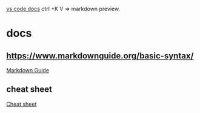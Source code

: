 
[vs code docs](https://code.visualstudio.com/docs)
ctrl +K V => markdown preview.

# docs 
## https://www.markdownguide.org/basic-syntax/
[Markdown Guide](https://www.markdownguide.org/basic-syntax/)

## cheat sheet 
[Cheat sheet](https://www.markdownguide.org/cheat-sheet/)
